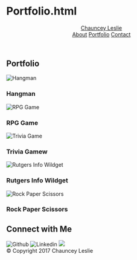 # Portfolio.html<!DOCTYPE html>
<html>
<head>
    <title>About Me</title>
     <link rel="stylesheet" type="text/css" href="css/reset.css/reset.css">
    <link rel="stylesheet" type="text/css" href="css/Style.css/untitled.css">


  </head>
<body>
   <header id="masterhead">
    <div class="container">
      <a href="index.html" id="logo">Chauncey Leslie</a>
      <nav>
        <a href="index.html">About</a>
        <a href="Portfolio.html">Portfolio</a>
        <a href="contact.html">Contact</a>
      </nav>
     </div>
</header>


<section class="main-container">
   <h1>Portfolio</h1>

  <div class="work">
   <img src="http://i2.cdn.cnn.com/cnnnext/dam/assets/160411194040-tiger-exlarge-169.jpg" alt="Hangman"> 

   <h3>Hangman</h3>
  </div> 
</section>



<div class="work">
   <img src="http://www.wildaid.org/sites/default/files/photos/iStock_000000439936Large.jpg" alt="RPG Game">

   <h3>RPG Game</h3>
  </div> 
</section>


<div class="work">
   <img src="http://elelur.com/data_images/mammals/tiger/tiger-07.jpg" alt="Trivia Game">

   <h3>Trivia Gamew</h3>
  </div> 
</section>

<div class="work">
   <img src="https://i.pinimg.com/736x/13/b8/e6/13b8e6b21836fd797fbc6baeb6c24a7c--cat-fishing-cute-tigers.jpg" alt="Rutgers Info Wildget">

   <h3>Rutgers Info Wildget</h3>
  </div> 
</section>

<div class="work">
   <img src="http://wesphelan.com/wp-content/uploads/2016/02/tigers2.jpg" alt="Rock Paper Scissors">

   <h3>Rock Paper Scissors</h3>
  </div> 
</section>







<section class="sidebar">
  <div id="connect">
     <h2>Connect with Me</h2>
     <img src="images/assets/github-png.png" class=" social" alt="Github">
     <img src="images/assets/linkedin-png.png" class="social" alt="Linkedin">
     <img src="images/assets/stackoverflow-png.png" class="social" atl="Stack Overflow">
   </div>
  </section>  
</div>

  <footer>
       <div class="container">
           &copy; Copyright 2017 Chauncey Leslie
       </div>
  </footer>
      

</body>
</html>
